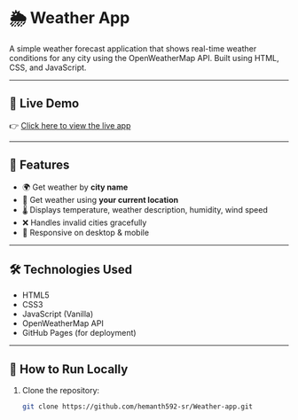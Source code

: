 # 🌦️ Weather App

A simple weather forecast application that shows real-time weather conditions for any city using the OpenWeatherMap API. Built using HTML, CSS, and JavaScript.

---

## 🔗 Live Demo

👉 [Click here to view the live app](https://hemanth592-sr.github.io/Weather-app/)

---

## 📌 Features

- 🌍 Get weather by **city name**
- 📍 Get weather using **your current location**
- 🌡️ Displays temperature, weather description, humidity, wind speed
- ❌ Handles invalid cities gracefully
- 📱 Responsive on desktop & mobile

---

## 🛠️ Technologies Used

- HTML5
- CSS3
- JavaScript (Vanilla)
- OpenWeatherMap API
- GitHub Pages (for deployment)

---

## 📂 How to Run Locally

1. Clone the repository:
   ```bash
   git clone https://github.com/hemanth592-sr/Weather-app.git
